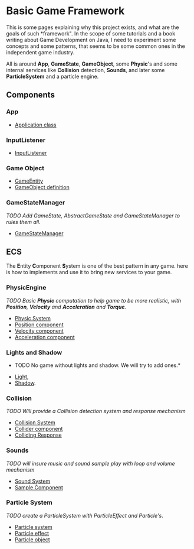 # Basic Game Framework

This is some pages explaining why this project exists, and what are the goals of such *framework".
In the scope of some tutorials and a book writing about Game Development on Java, I need to experiment some concepts and some patterns, that seems to be some common ones in the independent game industry.

All is around **App**, **GameState**, **GameObject**, some **Physic**'s and some internal services like **Collision** detection, **Sounds**, and later some **ParticleSystem** and a particle engine.

## Components

### App

- [Application class](core/app.md)

### InputListener

- [InputListener](core/input-listener.md)

### Game Object

- [GameEntity](entity/gameentity.md)
- [GameObject definition](entity/gameobject.md)

### GameStateManager

*TODO Add GameState, AbstractGameState and GameStateManager to rules them all.*

- [GameStateManager](core/gsm.md)

## ECS

The **E**ntity **C**omponent **S**ystem is one of the best pattern in any game. here is how to implements and use it to bring new services to your game.


### PhysicEngine

*TODO Basic **Physic** computation to help game to be more realistic, with **Position**, **Velocity** and **Acceleration** and **Torque**.*

- [Physic System](physic/system-physic.md)
- [Position component](physic/component-position.md)
- [Velocity component](physic/component-velocity.md)
- [Acceleration component](physic/component-acceleration.md)

### Lights and Shadow

* TODO No game without lights and shadow. We will try to add ones.*

- [Light](effects/light.md),
- [Shadow](effects/shadow.md).

### Collision

*TODO Will provide a Collision detection system and response mechanism*

- [Collision System](collision/system-collision.md)
- [Collider component](collision/component-collider.md)
- [Colliding Response](collision/behavior-colliding-response.md)

### Sounds

*TODO will insure music and sound sample play with loop and volume mechanism*

- [Sound System](sounds/system-sound.md)
- [Sample Component](sounds/component-sample.md)

### Particle System

*TODO create a ParticleSystem with ParticleEffect and Particle's*.

- [Particle system](effects/particle/system-particle.md)
- [Particle effect](effects/particle/component-particle.md)
- [Particle object](effects/particle/particle.md)
